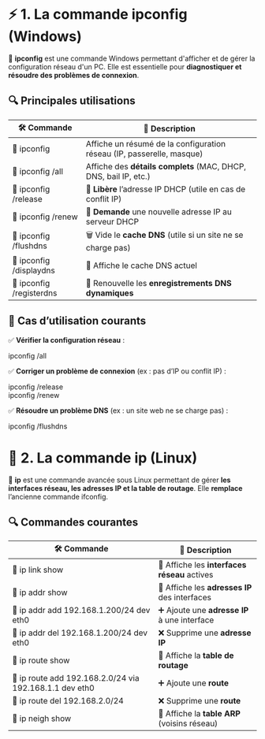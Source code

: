# **⚡ 1. La commande ipconfig (Windows)**

📌 **ipconfig** est une commande Windows permettant d'afficher et de gérer la configuration réseau d'un PC. Elle est essentielle pour **diagnostiquer et résoudre des problèmes de connexion**.

## **🔍 Principales utilisations**

| **🛠️ Commande** | **📖 Description** |
|----|----|
| 🔹 ipconfig | Affiche un résumé de la configuration réseau (IP, passerelle, masque) |
| 🔹 ipconfig /all | Affiche des **détails complets** (MAC, DHCP, DNS, bail IP, etc.) |
| 🔹 ipconfig /release | 🚀 **Libère** l’adresse IP DHCP (utile en cas de conflit IP) |
| 🔹 ipconfig /renew | 🔄 **Demande** une nouvelle adresse IP au serveur DHCP |
| 🔹 ipconfig /flushdns | 🗑️ Vide le **cache DNS** (utile si un site ne se charge pas) |
| 🔹 ipconfig /displaydns | 📜 Affiche le cache DNS actuel |
| 🔹 ipconfig /registerdns | 🔁 Renouvelle les **enregistrements DNS dynamiques** |

## **📌 Cas d’utilisation courants**

✅ **Vérifier la configuration réseau** :

ipconfig /all

✅ **Corriger un problème de connexion** (ex : pas d’IP ou conflit IP) :

ipconfig /release  
ipconfig /renew

✅ **Résoudre un problème DNS** (ex : un site web ne se charge pas) :

ipconfig /flushdns

# **🐧 2. La commande ip (Linux)**

📌 **ip** est une commande avancée sous Linux permettant de gérer **les interfaces réseau, les adresses IP et la table de routage**. Elle **remplace** l’ancienne commande ifconfig.

##  **🔍 Commandes courantes**

| **🛠️ Commande** | **📖 Description** |
|----|----|
| 🔹 ip link show | 📜 Affiche les **interfaces réseau** actives |
| 🔹 ip addr show | 📜 Affiche les **adresses IP** des interfaces |
| 🔹 ip addr add 192.168.1.200/24 dev eth0 | ➕ Ajoute une **adresse IP** à une interface |
| 🔹 ip addr del 192.168.1.200/24 dev eth0 | ❌ Supprime une **adresse IP** |
| 🔹 ip route show | 📜 Affiche la **table de routage** |
| 🔹 ip route add 192.168.2.0/24 via 192.168.1.1 dev eth0 | ➕ Ajoute une **route** |
| 🔹 ip route del 192.168.2.0/24 | ❌ Supprime une **route** |
| 🔹 ip neigh show | 📜 Affiche la **table ARP** (voisins réseau) |
